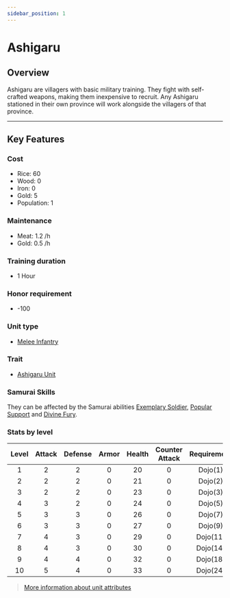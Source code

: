 ```yaml
---
sidebar_position: 1
---
```


# Ashigaru

## Overview

Ashigaru are villagers with basic military training. They fight with self-crafted weapons, making them inexpensive to recruit. Any Ashigaru stationed in their own province will work alongside the villagers of that province.

---

## Key Features

<!-- 1. **Unit Type**:
   - Ashigaru are **melee infantry** units.  
   - They are classified under the **Ashigaru trait**.  
 -->
<!-- 2. **Samurai Skills**:
   - Ashigaru are influenced by the following samurai abilities:  
     - **Popular Support**  
     - **Exemplary Soldier**  
     - **Divine Fury**   -->


### Cost
- Rice: 60
- Wood: 0
- Iron: 0
- Gold: 5
- Population: 1

### Maintenance
- Meat: 1.2 /h
- Gold: 0.5 /h

### Training duration
- 1 Hour

### Honor requirement
- -100

### Unit type
- [Melee Infantry](../index.md#melee-infantry)

### Trait
- [Ashigaru Unit](../index.md#ashigaru-units)

### Samurai Skills
They can be affected by the Samurai abilities [Exemplary Soldier](../../samurais/charisma-skills.md), [Popular Support](../../samurais/charisma-skills.md) and [Divine Fury](../../samurais/charisma-skills.md).

### Stats by level

| Level | Attack | Defense | Armor | Health | Counter Attack | Requirement |
| :---: | :----: | :-----: | :---: | :----: | :------------: | :---------: |
|   1   |   2    |    2    |   0   |   20   |       0        |   Dojo(1)   |
|   2   |   2    |    2    |   0   |   21   |       0        |   Dojo(2)   |
|   3   |   2    |    2    |   0   |   23   |       0        |   Dojo(3)   |
|   4   |   3    |    2    |   0   |   24   |       0        |   Dojo(5)   |
|   5   |   3    |    3    |   0   |   26   |       0        |   Dojo(7)   |
|   6   |   3    |    3    |   0   |   27   |       0        |   Dojo(9)   |
|   7   |   4    |    3    |   0   |   29   |       0        |  Dojo(11)   |
|   8   |   4    |    3    |   0   |   30   |       0        |  Dojo(14)   |
|   9   |   4    |    4    |   0   |   32   |       0        |  Dojo(18)   |
|  10   |   5    |    4    |   0   |   33   |       0        |  Dojo(24)   |

> [More information about unit attributes](../index.md#attributes)